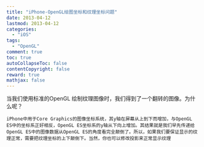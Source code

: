 ```yaml
---
title: "iPhone-OpenGL绘图坐标和纹理坐标问题"
date: 2013-04-12
lastmod: 2013-04-12
categories:
  - "iOS"
tags:
  - "OpenGL"
comment: true
toc: true
autoCollapseToc: false
contentCopyright: false
reward: true
mathjax: false
---
```


当我们使用标准的OpenGL 绘制纹理图像时，我们得到了一个翻转的图像。为什么呢？

    iPhone中用于Core Graphics的图像坐标系统，其y轴在屏幕从上到下而增加，与OpenGL ES中的坐标系正好相反，OpenGL ES坐标系的y轴从下向上增加。其结果就是我们早先传递给OpenGL ES中的图像数据从OpenGL ES的角度看完全颠倒了。所以，如果我们要保证显示的纹理正常，需要把纹理坐标的上下颠倒下。当然，你也可以修改投影来正常显示纹理
